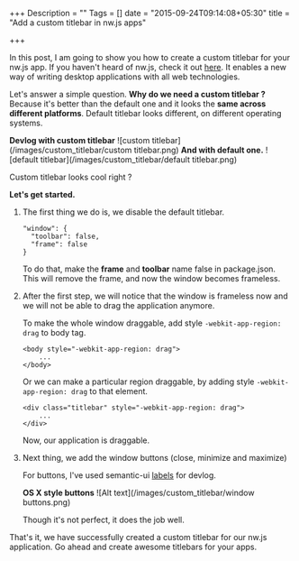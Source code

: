+++
Description = ""
Tags = []
date = "2015-09-24T09:14:08+05:30"
title = "Add a custom titlebar in nw.js apps"

+++

In this post, I am going to show you how to create a custom titlebar for your nw.js app. If you haven't heard of nw.js, check it out 
[here](https://github.com/nwjs/nw.js). It enables a new way of writing desktop applications with all web technologies.
<!--more-->
Let's answer a simple question. **Why do we need a custom titlebar ?** Because it's better than the default one and it looks
the **same across different platforms**. Default titlebar looks different, on different operating systems.

**Devlog with custom titlebar**
![custom titlebar](/images/custom_titlebar/custom titlebar.png) 
**And with default one.**
![default titlebar](/images/custom_titlebar/default titlebar.png) 

Custom titlebar looks cool right ?

**Let's get started.**

1.  The first thing we do is, we disable the default titlebar. 

        "window": {
          "toolbar": false,
          "frame": false
        }
    

    To do that, make the **frame** and **toolbar** name false in package.json. This will remove the frame, and now the window becomes 
    frameless. 
    
2.  After the first step, we will notice that the window is frameless now and we will not be able to drag the
    application anymore.
    
    To make the whole window draggable, add style `-webkit-app-region: drag` to body tag.
    
        <body style="-webkit-app-region: drag">
            ...
        </body>
        
    
    Or we can make a particular region draggable, by adding style `-webkit-app-region: drag` to that element.
    
        <div class="titlebar" style="-webkit-app-region: drag">
            ...
        </div>
        
    
    Now, our application is draggable.
    
3.  Next thing, we add the window buttons (close, minimize and maximize)

    For buttons, I've used semantic-ui [labels](http://semantic-ui.com/elements/label.html#circular) for devlog.
    
    **OS X style buttons**
    ![Alt text](/images/custom_titlebar/window buttons.png) 
    
    Though it's not perfect, it does the job well. 
    
That's it, we have successfully created a custom titlebar for our nw.js application. Go ahead and create awesome titlebars for your apps.